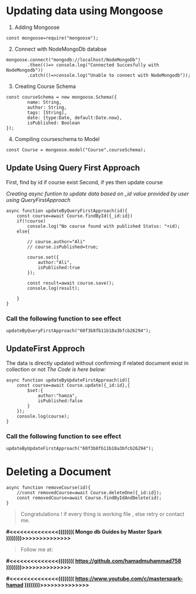 # Updating data using Mongoose

1. Adding Mongoose

```
const mongoose=require("mongoose");
```
2. Connect with NodeMongoDb databse
```
mongoose.connect("mongodb://localhost/NodeMongoDb")
        .then(()=> console.log("Connected Succesfully with NodeMongodb"))
        .catch(()=>console.log("Unable to connect with NodeMongodb"));
```
3. Creating Course Schema 

```
const courseSchema = new mongoose.Schema({
        name: String,
        author: String,
        tags: [String],
        date: {type:Date, default:Date.now},
        isPublished: Boolean
});
```

4. Compiling courseschema to Model 
```
const Course = mongoose.model("Course",courseSchema);
```

## Update Using Query First Approach 

First, find by id if course exist 
Second, if yes then update course 

*Creating async funtion to update data based on _id value provided by user using QueryFirstApproach*

```
async function updateByQueryFirstApproach(id){
    const course=await Course.findById({_id:id})
    if(!course)
        console.log("No course found with published Status: "+id);
    else{

        // course.author="Ali"
        // course.isPublished=true;
        
        course.set({
            author:"Ali",
            isPublished:true
        });

        const result=await course.save();
        console.log(result);

    }
}
```
### Call the following function to see effect
```
updateByQueryFirstApproach("60f3b8fb11b18a3bfcb26294");
```

## UpdateFirst Approch
The data is directly updated without confirming if related document exist in collection or not
*The Code is here below:*
```
async function updateByUpdateFirstApproach(id){
    const course=await Course.update({_id:id},{
        $set:{
            author:"hamza",
            isPublished:false
        }
    });
    console.log(course);
}
```
### Call the following function to see effect

```
updateByUpdateFirstApproach("60f3b8fb11b18a3bfcb26294");
```

# Deleting a Document

```
async function removeCourse(id){
    //const removedCourse=await Course.deleteOne({_id:id});
    const removedCourse=await Course.findByIdAndDelete(id);
}
```


> Congratulations ! if every thing is working file , else retry or contact me.

**#<<<<<<<<<<<<<<(((((((( Mongo db Guides by Master Spark ))))))))>>>>>>>>>>>>>>**

> Follow me at: 

**#<<<<<<<<<<<<<<(((((((( https://github.com/hamadmuhammad758 ))))))))>>>>>>>>>>>>>>**

**#<<<<<<<<<<<<<<(((((((( https://www.youtube.com/c/masterspark-hamad ))))))))>>>>>>>>>>>>>>**

